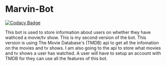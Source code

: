 # Marvin-Bot

[![Codacy Badge](https://api.codacy.com/project/badge/Grade/e3c376fc993e4f83be2025b68c467666)](https://app.codacy.com/app/Jacob212/Marvin-Bot-TMDB?utm_source=github.com&utm_medium=referral&utm_content=Jacob212/Marvin-Bot-TMDB&utm_campaign=Badge_Grade_Dashboard)

This bot is used to store information about users on whether they have wathced a movie/tv show.
This is my second version of the bot. This version is using The Movie Database's (TMDB) api to get all the infomation on the movies and tv shows. I am also going to the api to store what movies and tv shows a user has watched. A user will have to setup an account with TMDB for they can use all the features of this bot.
